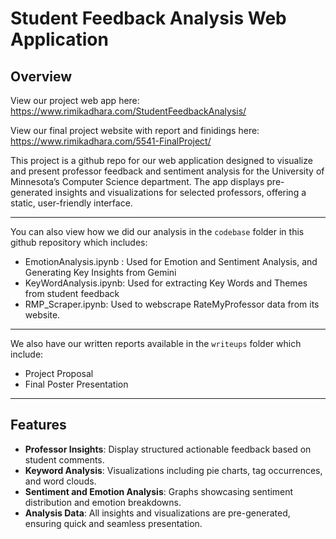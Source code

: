 # **Student Feedback Analysis Web Application**

## **Overview**

View our project web app here: https://www.rimikadhara.com/StudentFeedbackAnalysis/

View our final project website with report and finidings here: https://www.rimikadhara.com/5541-FinalProject/

This project is a github repo for our web application designed to visualize and present professor feedback and sentiment analysis for the University of Minnesota’s Computer Science department. The app displays pre-generated insights and visualizations for selected professors, offering a static, user-friendly interface.

---

You can also view how we did our analysis in the `codebase` folder in this github repository which includes:
- EmotionAnalysis.ipynb : Used for Emotion and Sentiment Analysis, and Generating Key Insights from Gemini
- KeyWordAnalysis.ipynb: Used for extracting Key Words and Themes from student feedback
- RMP_Scraper.ipynb: Used to webscrape RateMyProfessor data from its website.
---
We also have our written reports available in the `writeups` folder which include:
- Project Proposal
- Final Poster Presentation

---

## **Features**
- **Professor Insights**: Display structured actionable feedback based on student comments.
- **Keyword Analysis**: Visualizations including pie charts, tag occurrences, and word clouds.
- **Sentiment and Emotion Analysis**: Graphs showcasing sentiment distribution and emotion breakdowns.
- **Analysis Data**: All insights and visualizations are pre-generated, ensuring quick and seamless presentation.


